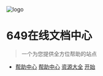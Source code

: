 <!-- _coverpage.md -->
![logo](https://qiniu.649w.cc/PicGo/649logo_4_%E5%8A%A0%E7%B2%97_256x256.ico)

# 649在线文档中心 

> 一个为您提供全方位帮助的站点


 * [帮助中心](/help/test.md)
[帮助中心](/help/test.md)
[资源大全](/projects/test)
[开始](README.md)